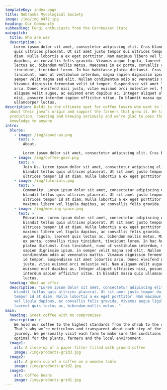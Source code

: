 ```yaml
---
templateKey: index-page
title: Nebraska Mycological Society
image: /img/img_0472.jpg
heading: Our Community
subheading: Fungi enthusiasts from the Cornhusker State
mainpitch:
  title: Who are we?
  description: >
    Lorem ipsum dolor sit amet, consectetur adipiscing elit. Cras blandit tellus
    quis ultrices placerat. Ut sit amet justo tempor dui ultrices tempor id at
    diam. Nulla lobortis a ex eget porttitor. Nam maximus libero vel ligula
    dapibus, ac convallis felis gravida. Vivamus augue ligula, laoreet quis
    lectus ac, bibendum mollis metus. Maecenas in ex porta, convallis risus
    tincidunt, tincidunt lorem. In hac habitasse platea dictumst. Cras
    tincidunt, nunc ut vestibulum interdum, magna sapien dignissim ipsum, in
    semper velit magna sed elit. Nullam condimentum odio ac venenatis mattis.
    Vivamus dignissim fermentum velit id tempor. Suspendisse sit amet lobortis
    arcu. Donec eleifend nisi justo, vitae euismod orci molestie vel. Nam
    aliquam velit augue, ac euismod erat dapibus ac. Integer aliquet ultricies
    nisi, posuere interdum sapien efficitur vitae. In blandit massa quis
    ullamcorper luctus.
description: Kaldi is the ultimate spot for coffee lovers who want to learn
  about their java’s origin and support the farmers that grew it. We take coffee
  production, roasting and brewing seriously and we’re glad to pass that
  knowledge to anyone.
intro:
  blurbs:
    - image: /img/about-us.png
      text: >
        About. 

        Lorem ipsum dolor sit amet, consectetur adipiscing elit. Cras blandit tellus quis ultrices placerat. Ut sit amet justo tempor dui ultrices tempor id at diam. Nulla lobortis a ex eget porttitor. Nam maximus libero vel ligula dapibus, ac convallis felis gravida. 
    - image: /img/coffee-gear.png
      text: >
        Join Us. Lorem ipsum dolor sit amet, consectetur adipiscing elit. Cras
        blandit tellus quis ultrices placerat. Ut sit amet justo tempor dui
        ultrices tempor id at diam. Nulla lobortis a ex eget porttitor. 
    - image: /img/tutorials.png
      text: >
        Community. Lorem ipsum dolor sit amet, consectetur adipiscing elit. Cras
        blandit tellus quis ultrices placerat. Ut sit amet justo tempor dui
        ultrices tempor id at diam. Nulla lobortis a ex eget porttitor. Nam
        maximus libero vel ligula dapibus, ac convallis felis gravida. 
    - image: /img/meeting-space.png
      text: >
        Education. Lorem ipsum dolor sit amet, consectetur adipiscing elit. Cras
        blandit tellus quis ultrices placerat. Ut sit amet justo tempor dui
        ultrices tempor id at diam. Nulla lobortis a ex eget porttitor. Nam
        maximus libero vel ligula dapibus, ac convallis felis gravida. Vivamus
        augue ligula, laoreet quis lectus ac, bibendum mollis metus. Maecenas in
        ex porta, convallis risus tincidunt, tincidunt lorem. In hac habitasse
        platea dictumst. Cras tincidunt, nunc ut vestibulum interdum, magna
        sapien dignissim ipsum, in semper velit magna sed elit. Nullam
        condimentum odio ac venenatis mattis. Vivamus dignissim fermentum velit
        id tempor. Suspendisse sit amet lobortis arcu. Donec eleifend nisi
        justo, vitae euismod orci molestie vel. Nam aliquam velit augue, ac
        euismod erat dapibus ac. Integer aliquet ultricies nisi, posuere
        interdum sapien efficitur vitae. In blandit massa quis ullamcorper
        luctus.
  heading: What we offer
  description: "Lorem ipsum dolor sit amet, consectetur adipiscing elit. Cras
    blandit tellus quis ultrices placerat. Ut sit amet justo tempor dui ultrices
    tempor id at diam. Nulla lobortis a ex eget porttitor. Nam maximus libero
    vel ligula dapibus, ac convallis felis gravida. Vivamus augue ligula,
    laoreet quis lectus ac, bibendum mollis metus. "
main:
  heading: Great coffee with no compromises
  description: >
    We hold our coffee to the highest standards from the shrub to the cup.
    That’s why we’re meticulous and transparent about each step of the coffee’s
    journey. We personally visit each farm to make sure the conditions are
    optimal for the plants, farmers and the local environment.
  image1:
    alt: A close-up of a paper filter filled with ground coffee
    image: /img/products-grid3.jpg
  image2:
    alt: A green cup of a coffee on a wooden table
    image: /img/products-grid2.jpg
  image3:
    alt: Coffee beans
    image: /img/products-grid1.jpg
---
```

